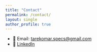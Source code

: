 ```yaml
---
title: "Contact"
permalink: /contact/
layout: single
author_profile: true
---
```


- 📧 Email: [tarekomar.specs@gmail.com](mailto:tarekomar.specs@gmail.com)  
- 💼 [LinkedIn](https://www.linkedin.com/in/tarek-omar-vma-5280a994/)
